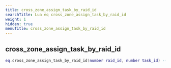```yaml
---
title: cross_zone_assign_task_by_raid_id
searchTitle: Lua eq cross_zone_assign_task_by_raid_id
weight: 1
hidden: true
menuTitle: cross_zone_assign_task_by_raid_id
---
```

## cross_zone_assign_task_by_raid_id
```lua
eq.cross_zone_assign_task_by_raid_id(number raid_id, number task_id) -- void
```